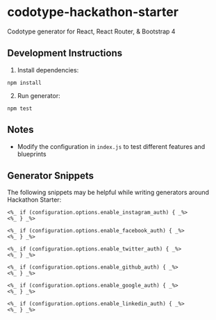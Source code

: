 # codotype-hackathon-starter

Codotype generator for React, React Router, & Bootstrap 4

## Development Instructions

1. Install dependencies:

```
npm install
```

2. Run generator:

```
npm test
```

## Notes
- Modify the configuration in `index.js` to test different features and blueprints


## Generator Snippets

The following snippets may be helpful while writing generators around Hackathon Starter:

```
<%_ if (configuration.options.enable_instagram_auth) { _%>
<%_ } _%>

<%_ if (configuration.options.enable_facebook_auth) { _%>
<%_ } _%>

<%_ if (configuration.options.enable_twitter_auth) { _%>
<%_ } _%>

<%_ if (configuration.options.enable_github_auth) { _%>
<%_ } _%>

<%_ if (configuration.options.enable_google_auth) { _%>
<%_ } _%>

<%_ if (configuration.options.enable_linkedin_auth) { _%>
<%_ } _%>
```